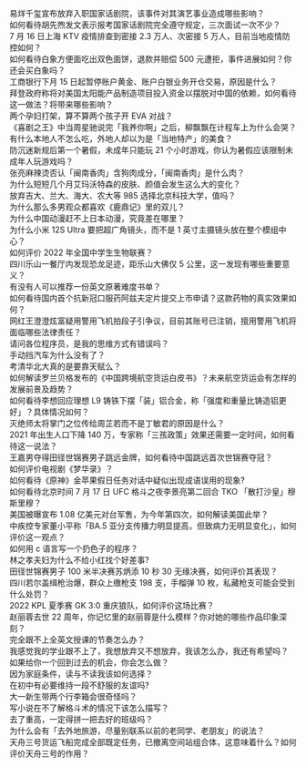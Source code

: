 易烊千玺宣布放弃入职国家话剧院，该事件对其演艺事业造成哪些影响？  
如何看待胡先煦发文表示报考国家话剧院完全遵守规定，三次面试一次不少？  
7 月 16 日上海 KTV 疫情排查到密接 2.3 万人、次密接 5 万人，目前当地疫情防控如何？  
如何看待白象方便面吃出双色面饼，退款并赔偿 500 元遭拒，事件进展如何？你还会买白象吗？  
工商银行下月 15 日起暂停账户黄金、账户白银业务开仓交易，原因是什么？  
拜登政府称将对美国太阳能产品制造项目投入资金以摆脱对中国的依赖，如何看待这一做法？将带来哪些影响？  
两个孕妇打架，算不算两个孩子开 EVA 对战？  
《喜剧之王》中当周星驰说完「我养你啊」之后，柳飘飘在计程车上为什么会哭？  
有什么本地人不怎么吃，外地人却以为是「当地特产」的美食？  
防沉迷新规后第一个暑假，未成年只能玩 21 个小时游戏，你认为暑假应该限制未成年人玩游戏吗？  
张亮麻辣烫否认「闽南香肉」含狗肉成分，「闽南香肉」是什么肉？  
为什么短短几个月艾玛沃特森的皮肤、颜值会发生这么大的变化？  
放弃吉大、兰大、海大、农大等 985 选择北京科技大学，值吗？  
为什么那么多男观众都喜欢《鹿鼎记》里的双儿？  
为什么中国动漫赶不上日本动漫，究竟差在哪里？  
为什么小米 12S Ultra 要把超广角镜头，而不是 1 英寸主摄镜头放在整个模组中心？  
如何评价 2022 年全国中学生生物联赛？  
四川乐山一餐厅内发现恐龙足迹，距乐山大佛仅 5 公里，这一发现有哪些重要意义？  
有没有人可以推荐一份英文原著难度书单？  
如何看待国内首个抗新冠口服药阿兹夫定片提交上市申请？这款药物的真实效果如何？  
网红王澄澄炫富疑用警用飞机拍段子引争议，目前其账号已注销，擅用警用飞机将面临哪些法律责任？  
请问各位程序员，是我的思维方式有错误吗？  
手动挡汽车为什么没有了？  
考清华北大真的是要靠天赋么？  
如何解读罗兰贝格发布的《中国跨境航空货运白皮书》？未来航空货运会有怎样的发展前景及趋势？  
如何看待李想回应理想 L9 铸铁下摆「装」铝合金，称「强度和重量比铸造铝更好」？具体情况如何？  
灭绝师太将掌门之位传给周芷若而不是丁敏君的原因是什么？  
2021 年出生人口下降 140 万，专家称「三孩政策」效果还需要一定时间，如何看待这一说法？  
王嘉男夺得田径世锦赛男子跳远金牌，如何看待中国跳远首次世锦赛夺冠？  
如何评价电视剧《梦华录》？  
如何看待《原神》金苹果假日任务对话中疑似出现成语误用的现象?  
如何看待北京时间 7 月 17 日 UFC 格斗之夜李景亮第二回合 TKO 「散打沙皇」穆斯里穆？  
美国被曝宣布 1.08 亿美元对台军售，为今年第四次，如何解读美国此举？  
中疾控专家董小平称「BA.5 亚分支传播力明显提高，但致病力无明显变化」，如何评价这一观点？  
如何用 c 语言写一个扔色子的程序？  
林之孝夫妇为什么不给小红找个好差事?  
田径世锦赛男子 100 米半决赛苏炳添 10 秒 30 无缘决赛，如何评价其表现？  
四川若尔盖缉枪治爆，群众上缴枪支 198 支，手榴弹 10 枚，私藏枪支可能会受到什么处罚？  
2022 KPL 夏季赛 GK 3:0 重庆狼队，如何评价这场比赛？  
赵丽蓉去世 22 周年，你记忆里的赵丽蓉是什么模样？你对她的哪些作品印象深刻？  
完全跟不上全英文授课的节奏怎么办？  
我感觉我的学业跟不上了，我想放弃又不想放弃，我该怎么办，我还有希望吗？  
如果给你一个回到过去的机会，你会怎么做？  
因为家庭条件，读与不读我该如何选择？  
在初中有必要维持一段不舒服的友谊吗?  
大一新生带两个行李箱会很奇怪吗？  
写小说在不了解格斗术的情况下该怎么描写？  
去了重高，一定得拼一把去好的班级吗？  
为什么会有「去外地旅游，尽量别联系以前的老同学、老朋友」的说法？  
天舟三号货运飞船完成全部既定任务，已撤离空间站组合体，这意味着什么？如何评价天舟三号的作用？  
